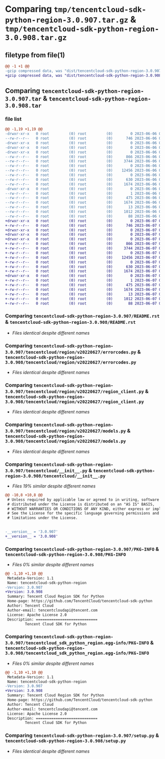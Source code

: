 # Comparing `tmp/tencentcloud-sdk-python-region-3.0.907.tar.gz` & `tmp/tencentcloud-sdk-python-region-3.0.908.tar.gz`

## filetype from file(1)

```diff
@@ -1 +1 @@
-gzip compressed data, was "dist/tencentcloud-sdk-python-region-3.0.907.tar", last modified: Tue Jun  6 02:32:46 2023, max compression
+gzip compressed data, was "dist/tencentcloud-sdk-python-region-3.0.908.tar", last modified: Wed Jun  7 00:30:17 2023, max compression
```

## Comparing `tencentcloud-sdk-python-region-3.0.907.tar` & `tencentcloud-sdk-python-region-3.0.908.tar`

### file list

```diff
@@ -1,19 +1,19 @@
-drwxr-xr-x   0 root         (0) root         (0)        0 2023-06-06 02:32:46.000000 tencentcloud-sdk-python-region-3.0.907/
--rw-r--r--   0 root         (0) root         (0)      746 2023-06-06 02:32:45.000000 tencentcloud-sdk-python-region-3.0.907/README.rst
-drwxr-xr-x   0 root         (0) root         (0)        0 2023-06-06 02:32:46.000000 tencentcloud-sdk-python-region-3.0.907/tencentcloud/
-drwxr-xr-x   0 root         (0) root         (0)        0 2023-06-06 02:32:46.000000 tencentcloud-sdk-python-region-3.0.907/tencentcloud/region/
-drwxr-xr-x   0 root         (0) root         (0)        0 2023-06-06 02:32:46.000000 tencentcloud-sdk-python-region-3.0.907/tencentcloud/region/v20220627/
--rw-r--r--   0 root         (0) root         (0)      866 2023-06-06 02:32:45.000000 tencentcloud-sdk-python-region-3.0.907/tencentcloud/region/v20220627/errorcodes.py
--rw-r--r--   0 root         (0) root         (0)     3744 2023-06-06 02:32:45.000000 tencentcloud-sdk-python-region-3.0.907/tencentcloud/region/v20220627/region_client.py
--rw-r--r--   0 root         (0) root         (0)        0 2023-06-06 02:32:45.000000 tencentcloud-sdk-python-region-3.0.907/tencentcloud/region/v20220627/__init__.py
--rw-r--r--   0 root         (0) root         (0)    12456 2023-06-06 02:32:45.000000 tencentcloud-sdk-python-region-3.0.907/tencentcloud/region/v20220627/models.py
--rw-r--r--   0 root         (0) root         (0)        0 2023-06-06 02:32:45.000000 tencentcloud-sdk-python-region-3.0.907/tencentcloud/region/__init__.py
--rw-r--r--   0 root         (0) root         (0)      630 2023-06-06 02:32:45.000000 tencentcloud-sdk-python-region-3.0.907/tencentcloud/__init__.py
--rw-r--r--   0 root         (0) root         (0)     1674 2023-06-06 02:32:46.000000 tencentcloud-sdk-python-region-3.0.907/PKG-INFO
-drwxr-xr-x   0 root         (0) root         (0)        0 2023-06-06 02:32:46.000000 tencentcloud-sdk-python-region-3.0.907/tencentcloud_sdk_python_region.egg-info/
--rw-r--r--   0 root         (0) root         (0)        1 2023-06-06 02:32:46.000000 tencentcloud-sdk-python-region-3.0.907/tencentcloud_sdk_python_region.egg-info/dependency_links.txt
--rw-r--r--   0 root         (0) root         (0)      475 2023-06-06 02:32:46.000000 tencentcloud-sdk-python-region-3.0.907/tencentcloud_sdk_python_region.egg-info/SOURCES.txt
--rw-r--r--   0 root         (0) root         (0)     1674 2023-06-06 02:32:46.000000 tencentcloud-sdk-python-region-3.0.907/tencentcloud_sdk_python_region.egg-info/PKG-INFO
--rw-r--r--   0 root         (0) root         (0)       13 2023-06-06 02:32:46.000000 tencentcloud-sdk-python-region-3.0.907/tencentcloud_sdk_python_region.egg-info/top_level.txt
--rw-r--r--   0 root         (0) root         (0)     1012 2023-06-06 02:32:45.000000 tencentcloud-sdk-python-region-3.0.907/setup.py
--rw-r--r--   0 root         (0) root         (0)       88 2023-06-06 02:32:46.000000 tencentcloud-sdk-python-region-3.0.907/setup.cfg
+drwxr-xr-x   0 root         (0) root         (0)        0 2023-06-07 00:30:17.000000 tencentcloud-sdk-python-region-3.0.908/
+-rw-r--r--   0 root         (0) root         (0)      746 2023-06-07 00:30:17.000000 tencentcloud-sdk-python-region-3.0.908/README.rst
+drwxr-xr-x   0 root         (0) root         (0)        0 2023-06-07 00:30:17.000000 tencentcloud-sdk-python-region-3.0.908/tencentcloud/
+drwxr-xr-x   0 root         (0) root         (0)        0 2023-06-07 00:30:17.000000 tencentcloud-sdk-python-region-3.0.908/tencentcloud/region/
+drwxr-xr-x   0 root         (0) root         (0)        0 2023-06-07 00:30:17.000000 tencentcloud-sdk-python-region-3.0.908/tencentcloud/region/v20220627/
+-rw-r--r--   0 root         (0) root         (0)      866 2023-06-07 00:30:17.000000 tencentcloud-sdk-python-region-3.0.908/tencentcloud/region/v20220627/errorcodes.py
+-rw-r--r--   0 root         (0) root         (0)     3744 2023-06-07 00:30:17.000000 tencentcloud-sdk-python-region-3.0.908/tencentcloud/region/v20220627/region_client.py
+-rw-r--r--   0 root         (0) root         (0)        0 2023-06-07 00:30:17.000000 tencentcloud-sdk-python-region-3.0.908/tencentcloud/region/v20220627/__init__.py
+-rw-r--r--   0 root         (0) root         (0)    12456 2023-06-07 00:30:17.000000 tencentcloud-sdk-python-region-3.0.908/tencentcloud/region/v20220627/models.py
+-rw-r--r--   0 root         (0) root         (0)        0 2023-06-07 00:30:17.000000 tencentcloud-sdk-python-region-3.0.908/tencentcloud/region/__init__.py
+-rw-r--r--   0 root         (0) root         (0)      630 2023-06-07 00:30:17.000000 tencentcloud-sdk-python-region-3.0.908/tencentcloud/__init__.py
+-rw-r--r--   0 root         (0) root         (0)     1674 2023-06-07 00:30:17.000000 tencentcloud-sdk-python-region-3.0.908/PKG-INFO
+drwxr-xr-x   0 root         (0) root         (0)        0 2023-06-07 00:30:17.000000 tencentcloud-sdk-python-region-3.0.908/tencentcloud_sdk_python_region.egg-info/
+-rw-r--r--   0 root         (0) root         (0)        1 2023-06-07 00:30:17.000000 tencentcloud-sdk-python-region-3.0.908/tencentcloud_sdk_python_region.egg-info/dependency_links.txt
+-rw-r--r--   0 root         (0) root         (0)      475 2023-06-07 00:30:17.000000 tencentcloud-sdk-python-region-3.0.908/tencentcloud_sdk_python_region.egg-info/SOURCES.txt
+-rw-r--r--   0 root         (0) root         (0)     1674 2023-06-07 00:30:17.000000 tencentcloud-sdk-python-region-3.0.908/tencentcloud_sdk_python_region.egg-info/PKG-INFO
+-rw-r--r--   0 root         (0) root         (0)       13 2023-06-07 00:30:17.000000 tencentcloud-sdk-python-region-3.0.908/tencentcloud_sdk_python_region.egg-info/top_level.txt
+-rw-r--r--   0 root         (0) root         (0)     1012 2023-06-07 00:30:17.000000 tencentcloud-sdk-python-region-3.0.908/setup.py
+-rw-r--r--   0 root         (0) root         (0)       88 2023-06-07 00:30:17.000000 tencentcloud-sdk-python-region-3.0.908/setup.cfg
```

### Comparing `tencentcloud-sdk-python-region-3.0.907/README.rst` & `tencentcloud-sdk-python-region-3.0.908/README.rst`

 * *Files identical despite different names*

### Comparing `tencentcloud-sdk-python-region-3.0.907/tencentcloud/region/v20220627/errorcodes.py` & `tencentcloud-sdk-python-region-3.0.908/tencentcloud/region/v20220627/errorcodes.py`

 * *Files identical despite different names*

### Comparing `tencentcloud-sdk-python-region-3.0.907/tencentcloud/region/v20220627/region_client.py` & `tencentcloud-sdk-python-region-3.0.908/tencentcloud/region/v20220627/region_client.py`

 * *Files identical despite different names*

### Comparing `tencentcloud-sdk-python-region-3.0.907/tencentcloud/region/v20220627/models.py` & `tencentcloud-sdk-python-region-3.0.908/tencentcloud/region/v20220627/models.py`

 * *Files identical despite different names*

### Comparing `tencentcloud-sdk-python-region-3.0.907/tencentcloud/__init__.py` & `tencentcloud-sdk-python-region-3.0.908/tencentcloud/__init__.py`

 * *Files 19% similar despite different names*

```diff
@@ -10,8 +10,8 @@
 # Unless required by applicable law or agreed to in writing, software
 # distributed under the License is distributed on an "AS IS" BASIS,
 # WITHOUT WARRANTIES OR CONDITIONS OF ANY KIND, either express or implied.
 # See the License for the specific language governing permissions and
 # limitations under the License.
 
 
-__version__ = '3.0.907'
+__version__ = '3.0.908'
```

### Comparing `tencentcloud-sdk-python-region-3.0.907/PKG-INFO` & `tencentcloud-sdk-python-region-3.0.908/PKG-INFO`

 * *Files 0% similar despite different names*

```diff
@@ -1,10 +1,10 @@
 Metadata-Version: 1.1
 Name: tencentcloud-sdk-python-region
-Version: 3.0.907
+Version: 3.0.908
 Summary: Tencent Cloud Region SDK for Python
 Home-page: https://github.com/TencentCloud/tencentcloud-sdk-python
 Author: Tencent Cloud
 Author-email: tencentcloudapi@tencent.com
 License: Apache License 2.0
 Description: ============================
         Tencent Cloud SDK for Python
```

### Comparing `tencentcloud-sdk-python-region-3.0.907/tencentcloud_sdk_python_region.egg-info/PKG-INFO` & `tencentcloud-sdk-python-region-3.0.908/tencentcloud_sdk_python_region.egg-info/PKG-INFO`

 * *Files 0% similar despite different names*

```diff
@@ -1,10 +1,10 @@
 Metadata-Version: 1.1
 Name: tencentcloud-sdk-python-region
-Version: 3.0.907
+Version: 3.0.908
 Summary: Tencent Cloud Region SDK for Python
 Home-page: https://github.com/TencentCloud/tencentcloud-sdk-python
 Author: Tencent Cloud
 Author-email: tencentcloudapi@tencent.com
 License: Apache License 2.0
 Description: ============================
         Tencent Cloud SDK for Python
```

### Comparing `tencentcloud-sdk-python-region-3.0.907/setup.py` & `tencentcloud-sdk-python-region-3.0.908/setup.py`

 * *Files identical despite different names*

